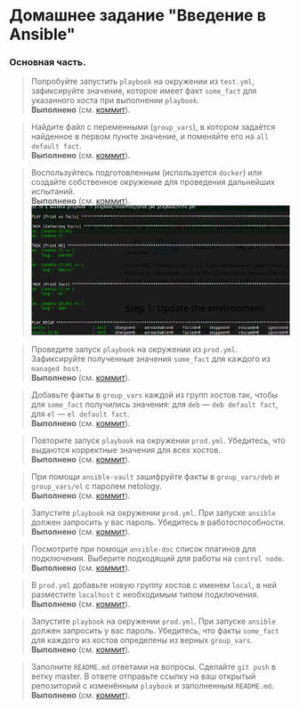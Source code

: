 # Домашнее задание "Введение в Ansible"

### Основная часть.

> Попробуйте запустить `playbook` на окружении из `test.yml`, зафиксируйте значение, которое имеет факт `some_fact` для указанного хоста при выполнении `playbook`.  
**Выполнено** (см. [коммит](https://github.com/ipodovalov/devops-netology/commit/5746581)).

> Найдите файл с переменными (`group_vars`), в котором задаётся найденное в первом пункте значение, и поменяйте его на `all default fact`.  
**Выполнено** (см. [коммит](https://github.com/ipodovalov/devops-netology/commit/1852234)).

> Воспользуйтесь подготовленным (используется `docker`) или создайте собственное окружение для проведения дальнейших испытаний.  
**Выполнено** (см. [коммит](https://github.com/ipodovalov/devops-netology/commit/714442c)).
![demo](./images/1.png)

> Проведите запуск `playbook` на окружении из `prod.yml`. Зафиксируйте полученные значения `some_fact` для каждого из `managed host`.  
**Выполнено** (см. [коммит](https://github.com/ipodovalov/devops-netology/commit/)).

> Добавьте факты в `group_vars` каждой из групп хостов так, чтобы для `some_fact` получились значения: для `deb` — `deb default fact`, для `el` — `el default fact`.  
**Выполнено** (см. [коммит](https://github.com/ipodovalov/devops-netology/commit/)).

> Повторите запуск `playbook` на окружении `prod.yml`. Убедитесь, что выдаются корректные значения для всех хостов.  
**Выполнено** (см. [коммит](https://github.com/ipodovalov/devops-netology/commit/)).

> При помощи `ansible-vault` зашифруйте факты в `group_vars/deb` и `group_vars/el` с паролем netology.  
**Выполнено** (см. [коммит](https://github.com/ipodovalov/devops-netology/commit/)).

> Запустите `playbook` на окружении `prod.yml`. При запуске `ansible` должен запросить у вас пароль. Убедитесь в работоспособности.  
**Выполнено** (см. [коммит](https://github.com/ipodovalov/devops-netology/commit/)).

> Посмотрите при помощи `ansible-doc` список плагинов для подключения. Выберите подходящий для работы на `control node`.  
**Выполнено** (см. [коммит](https://github.com/ipodovalov/devops-netology/commit/)).

> В `prod.yml` добавьте новую группу хостов с именем `local`, в ней разместите `localhost` с необходимым типом подключения.  
**Выполнено** (см. [коммит](https://github.com/ipodovalov/devops-netology/commit/)).

> Запустите `playbook` на окружении `prod.yml`. При запуске `ansible` должен запросить у вас пароль. Убедитесь, что факты `some_fact` для каждого из хостов определены из верных `group_vars`.  
**Выполнено** (см. [коммит](https://github.com/ipodovalov/devops-netology/commit/)).

> Заполните `README.md` ответами на вопросы. Сделайте `git push` в ветку master. В ответе отправьте ссылку на ваш открытый репозиторий с изменённым `playbook` и заполненным `README.md`.  
**Выполнено** (см. [коммит](https://github.com/ipodovalov/devops-netology/commit/)).
